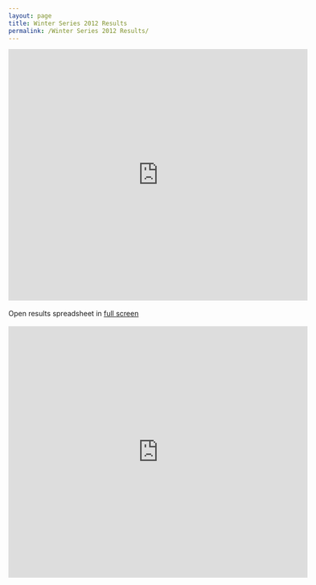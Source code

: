 ```yaml
---
layout: page
title: Winter Series 2012 Results
permalink: /Winter Series 2012 Results/
---
```

 <iframe width='595' height='500' frameborder='0' src='https://docs.google.com/spreadsheet/pub?key=0Ah6BnD-JmyoRdGs3Nlh4aE90aXpUNW5ZQ3BjUUlZSVE&single=true&gid=0&output=html'></iframe>
<br /> <br />
            Open results spreadsheet in <a href="https://docs.google.com/spreadsheet/pub?key=0Ah6BnD-JmyoRdGs3Nlh4aE90aXpUNW5ZQ3BjUUlZSVE&output=html" target="_blank">full screen</a>
<br /> <br />
<iframe width='595' height='500' frameborder='0' src=' https://docs.google.com/spreadsheet/pub?key=0Ah6BnD-JmyoRdGs3Nlh4aE90aXpUNW5ZQ3BjUUlZSVE&single=true&gid=2&output=html'></iframe>
           
